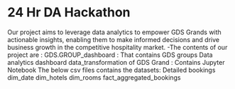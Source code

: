 # 24 Hr DA Hackathon
Our project aims to leverage data analytics to empower GDS Grands with actionable insights, enabling them to make informed decisions and drive business growth in the competitive hospitality market.
-The contents of our project are :
GDS.GROUP_dashboard : That contains GDS groups Data analytics dashboard
data_transformation of GDS Grand : Contains Jupyter Notebook 
The below csv files contains the datasets:
Detailed bookings
dim_date
dim_hotels
dim_rooms
fact_aggregated_bookings 
